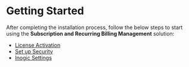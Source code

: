 # Getting Started

After completing the installation process, follow the below steps to start using the **Subscription and Recurring Billing Management** solution:

* [License Activation](https://docs.inogic.com/subscription-and-recurring-billing-management/getting-started/license-activation)
* [Set up Security](https://docs.inogic.com/subscription-and-recurring-billing-management/getting-started/set-up-security)
* [Inogic Settings](https://docs.inogic.com/subscription-and-recurring-billing-management/getting-started/inogic-settings)
